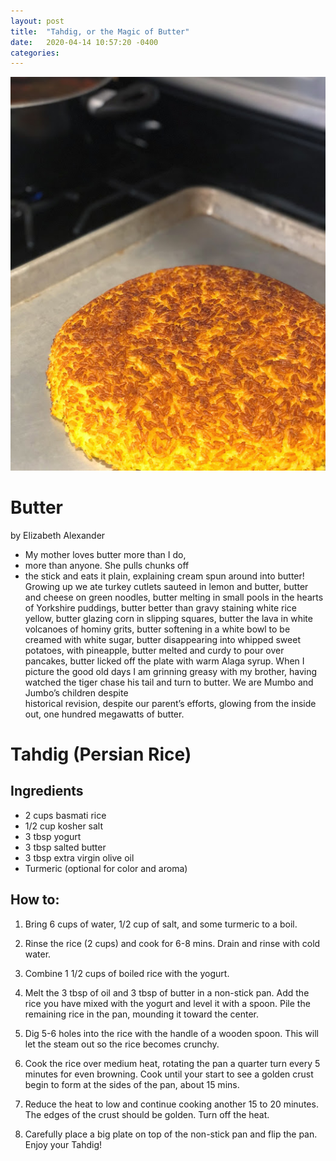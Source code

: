 ```yaml
---
layout: post
title:  "Tahdig, or the Magic of Butter"
date:   2020-04-14 10:57:20 -0400
categories:
---
```


![Tahdig](tahdig2.jpg)

# Butter

by Elizabeth Alexander

- My mother loves butter more than I do,
- more than anyone. She pulls chunks off
- the stick and eats it plain, explaining
cream spun around into butter! Growing up
we ate turkey cutlets sauteed in lemon
and butter, butter and cheese on green noodles,
butter melting in small pools in the hearts
of Yorkshire puddings, butter better
than gravy staining white rice yellow,
butter glazing corn in slipping squares,
butter the lava in white volcanoes
of hominy grits, butter softening
in a white bowl to be creamed with white
sugar, butter disappearing into
whipped sweet potatoes, with pineapple,
butter melted and curdy to pour
over pancakes, butter licked off the plate
with warm Alaga syrup. When I picture
the good old days I am grinning greasy
with my brother, having watched the tiger
chase his tail and turn to butter. We are
Mumbo and Jumbo’s children despite   
historical revision, despite
our parent’s efforts, glowing from the inside
out, one hundred megawatts of butter.

# Tahdig (Persian Rice)

## Ingredients

+ 2 cups basmati rice
+ 1/2 cup kosher salt
+ 3 tbsp yogurt
+ 3 tbsp salted butter
+ 3 tbsp extra virgin olive oil
+ Turmeric (optional for color and aroma)

## How to:

1. Bring 6 cups of water, 1/2 cup of salt, and some turmeric to a boil.

2. Rinse the rice (2 cups) and cook for 6-8 mins. Drain and rinse with cold water.

3. Combine 1 1/2 cups of boiled rice with the yogurt.

4. Melt the 3 tbsp of oil and 3 tbsp of butter in a non-stick pan. Add the rice you have mixed with the yogurt and level it with a spoon. Pile the remaining rice in the pan, mounding it toward the center.

5. Dig 5-6 holes into the rice with the handle of a wooden spoon. This will let the steam out so the rice becomes crunchy.

6. Cook the rice over medium heat, rotating the pan a quarter turn every 5 minutes for even browning. Cook until your start to see a golden crust begin to form at the sides of the pan, about 15 mins.

7. Reduce the heat to low and continue cooking another 15 to 20 minutes. The edges of the crust should be golden. Turn off the heat. 

8. Carefully place a big plate on top of the non-stick pan and flip the pan. Enjoy your Tahdig!
